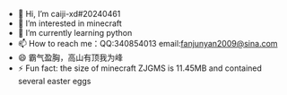 - 👋 Hi, I’m caiji-xd#20240461
- 👀 I’m interested in minecraft
- 🌱 I’m currently learning python
- 📫 How to reach me：QQ:340854013 email:fanjunyan2009@sina.com
- 😄 霸气盈胸，高山有顶我为峰
- ⚡ Fun fact: the size of minecraft ZJGMS is 11.45MB and contained several easter eggs

<!---
caiji-xd/caiji-xd is a ✨ special ✨ repository because its `README.md` (this file) appears on your GitHub profile.
You can click the Preview link to take a look at your changes.
--->
